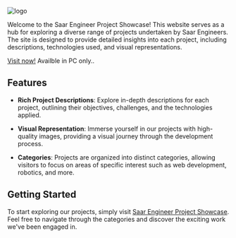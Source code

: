 ![logo](/logos/mainlogo.png)


Welcome to the Saar Engineer Project Showcase! This website serves as a hub for exploring a diverse range of projects undertaken by Saar Engineers. The site is designed to provide detailed insights into each project, including descriptions, technologies used, and visual representations.

[Visit now!](https://saarengineer.com/) Availble in PC only..
## Features

- **Rich Project Descriptions**: Explore in-depth descriptions for each project, outlining their objectives, challenges, and the technologies applied.

- **Visual Representation**: Immerse yourself in our projects with high-quality images, providing a visual journey through the development process.

- **Categories**: Projects are organized into distinct categories, allowing visitors to focus on areas of specific interest such as web development, robotics, and more.

## Getting Started

To start exploring our projects, simply visit [Saar Engineer Project Showcase](https://saarengineer.com/#projects). Feel free to navigate through the categories and discover the exciting work we've been engaged in.

